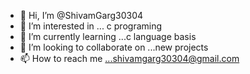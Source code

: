 - 👋 Hi, I’m @ShivamGarg30304
- 👀 I’m interested in ... c programing
- 🌱 I’m currently learning ...c language basis
- 💞️ I’m looking to collaborate on ...new projects
- 📫 How to reach me ...shivamgarg30304@gmail.com

<!---
ShivamGarg30304/ShivamGarg30304 is a ✨ special ✨ repository because its `README.md` (this file) appears on your GitHub profile.
You can click the Preview link to take a look at your changes.
--->
